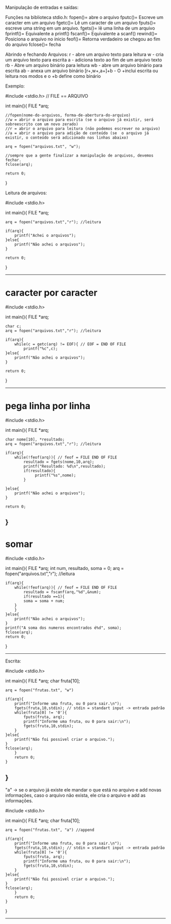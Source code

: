 Manipulação de entradas e saídas:

Funções na biblioteca stdio.h:
fopen()= abre o arquivo
fputc()= Escreve um caracter em um arquivo
fgetc()= Lê um caracter de um arquivo
fputs()= escreve uma string em um arquivo.
fgets()= lê uma linha de um arquivo
fprintf()= Equivalente a printf()
fscanf()= Equivalente a scanf()
rewind()= Posiciona o arquivo no inicio
feof()= Retorna verdadeiro se chegou ao fim do arquivo
fclose()= fecha

Abrindo e fechando Arquivos:
r - abre um arquivo texto para leitura
w - cria um arquivo texto para escrita
a - adiciona texto ao fim de um arquivo texto
rb - Abre um arquivo binário para leitura
wb - abre um arquivo binário para escrita
ab - anexa um arquivo binário 
[r+,w+,a+]+b - O +inclui escrita ou leitura nos modos e o +b define como binário


Exemplo:

#include <stdio.h>
// FILE == ARQUIVO

int main(){
    FILE *arq;

    //fopen(nome-do-arquivos, forma-de-abertura-do-arquivo)
    //w = abrir o arquivo para escrita (se o arquivo já existir, será sobreescrito com um novo zerado)
    //r = abrir o arquivo para leitura (não podemos escrever no arquivo)
    //a = abrir o arquivo para adição de conteúdo (se  o arquivo já existir, o conteúdo será adicionado nas linhas abaixo)

    arq = fopen("arquivos.txt", "w");

    //sempre que a gente finalizar a manipulação de arquivos, devemos fechar. 
    fclose(arq);

    return 0;
}

Leitura de arquivos:

#include <stdio.h>

int main(){
    FILE *arq;

    arq = fopen("arquivos.txt","r"); //leitura

    if(arq){
        printf("Achei o arquivos");
    }else{
        printf("Não achei o arquivos");
    }

    return 0;
}

---------------
# caracter por caracter
#include <stdio.h>

int main(){
    FILE *arq;

    char c;
    arq = fopen("arquivos.txt","r"); //leitura

    if(arq){
        while(c = getc(arq) != EOF){ // EOF = END OF FILE
            printf("%c",c);
    }else{
        printf("Não achei o arquivos");
    }

    return 0;
}

-------------------------
# pega linha por linha
#include <stdio.h>

int main(){
    FILE *arq;

    char nome[10], *resultado;
    arq = fopen("arquivos.txt","r"); //leitura

    if(arq){
        while(!feof(arq)){ // feof = FILE END OF FILE
            resultado = fgets(nome,10,arq);
            printf("Resultado: %d\n",resultado);
            if(resultado){
                 printf("%s",nome);   
            }

    }else{
        printf("Não achei o arquivos");
    }

    return 0;
}
----------------------------------------------------------------------------
# somar

#include <stdio.h>

int main(){
    FILE *arq;
    int num, resultado, soma = 0;
    arq = fopen("arquivos.txt","r"); //leitura

    if(arq){
        while(!feof(arq)){ // feof = FILE END OF FILE
            resultado = fscanf(arq,"%d",&num);
            if(resultado ==1){
            soma = soma + num;
        }
        }
    }else{
        printf("Não achei o arquivos");
    }
    printf("A soma dos numeros encontrados é%d", soma);
    fclose(arq);
    return 0;
}

---------------------------------------------------------------
Escrita: 

#include <stdio.h>

int main(){
    FILE *arq;
    char fruta[10];

    arq = fopen("frutas.txt", "w")

    if(arq){
        printf("Informe uma fruta, ou 0 para sair.\n");
        fgets(fruta,10,stdin); // stdin = standart input -> entrada padrão
        while(fruta[0] != '0'){
            fputs(fruta, arq);
            printf("Informe uma fruta, ou 0 para sair:\n");
            fgets(fruta,10,stdin);
        }
    }else{
        printf("Não foi possivel criar o arquivo.");
    }
    fclose(arq);
        }
        return 0;
    }
}
---------------------------------------------------------------
"a" -> se o arquivo já existe ele mandar o que está no arquivo e add novas informações, caso o arquivo não exista, ele cria o arquivo e add as informações. 

#include <stdio.h>

int main(){
    FILE *arq;
    char fruta[10];

    arq = fopen("frutas.txt", "a") //append

    if(arq){
        printf("Informe uma fruta, ou 0 para sair.\n");
        fgets(fruta,10,stdin); // stdin = standart input -> entrada padrão
        while(fruta[0] != '0'){
            fputs(fruta, arq);
            printf("Informe uma fruta, ou 0 para sair:\n");
            fgets(fruta,10,stdin);
        }
    }else{
        printf("Não foi possivel criar o arquivo.");
    }
    fclose(arq);
        }
        return 0;
    }
}

-------------------------------------------------------------------
